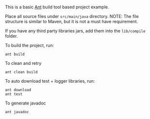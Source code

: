 This is a basic [Ant](http://ant.apache.org/) build tool based project example.

Place all source files under `src/main/java` directory.
NOTE: The file structure is similar to Maven, but it is not a must have requirement.

If you have any third party libraries jars, add them into
the `lib/compile` folder.

To build the project, run:

    ant build
    
To clean and retry

    ant clean build
    
To auto download test + logger libraries, run:

    ant download
    ant test
        
To generate javadoc

    ant javadoc
    